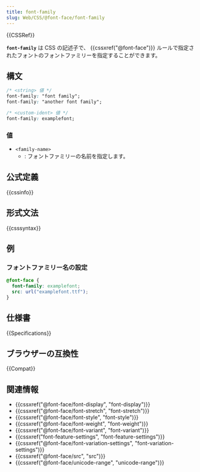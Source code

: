 ```yaml
---
title: font-family
slug: Web/CSS/@font-face/font-family
---
```


{{CSSRef}}

**`font-family`** は CSS の記述子で、 {{cssxref("@font-face")}} ルールで指定されたフォントのフォントファミリーを指定することができます。

## 構文

```css
/* <string> 値 */
font-family: "font family";
font-family: "another font family";

/* <custom-ident> 値 */
font-family: examplefont;
```

### 値

- `<family-name>`
  - : フォントファミリーの名前を指定します。

## 公式定義

{{cssinfo}}

## 形式文法

{{csssyntax}}

## 例

### フォントファミリー名の設定

```css
@font-face {
  font-family: examplefont;
  src: url("examplefont.ttf");
}
```

## 仕様書

{{Specifications}}

## ブラウザーの互換性

{{Compat}}

## 関連情報

- {{cssxref("@font-face/font-display", "font-display")}}
- {{cssxref("@font-face/font-stretch", "font-stretch")}}
- {{cssxref("@font-face/font-style", "font-style")}}
- {{cssxref("@font-face/font-weight", "font-weight")}}
- {{cssxref("@font-face/font-variant", "font-variant")}}
- {{cssxref("font-feature-settings", "font-feature-settings")}}
- {{cssxref("@font-face/font-variation-settings", "font-variation-settings")}}
- {{cssxref("@font-face/src", "src")}}
- {{cssxref("@font-face/unicode-range", "unicode-range")}}

